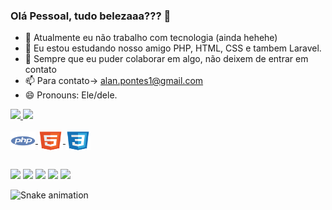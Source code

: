### Olá Pessoal, tudo belezaaa??? 👋

- 🔭 Atualmente eu não trabalho com tecnologia (ainda hehehe)
- 🌱 Eu estou estudando nosso amigo PHP, HTML, CSS e tambem Laravel.
- 💬 Sempre que eu puder colaborar em algo, não deixem de entrar em contato
- 📫 Para contato-> alan.pontes1@gmail.com
- 😄 Pronouns: Ele/dele.

 <div>
  <a href="https://github.com/alan-1990">
  <img height="180em" src="https://github-readme-stats.vercel.app/api?username=alan-1990&show_icons=true&theme=tokyonight&include_all_commits=true&count_private=true"/>
  <img height="180em" src="https://github-readme-stats.vercel.app/api/top-langs/?username=alan-1990&layout=normal&langs_count=7&theme=tokyonight"/>
</div>
<div style="display: inline_block"><br>
  <img align="center" alt="Alan-php" height="30" width="40" src="https://raw.githubusercontent.com/devicons/devicon/master/icons/php/php-plain.svg">
  <img align="center" alt="Alan-HTML" height="30" width="40" src="https://raw.githubusercontent.com/devicons/devicon/master/icons/html5/html5-original.svg">
  <img align="center" alt="Alan-CSS" height="30" width="40" src="https://raw.githubusercontent.com/devicons/devicon/master/icons/css3/css3-original.svg">
</div>
  
   ##
 
<div> 
  <a href = "mailto:alan.pontes1@gmail.com"><img src="https://img.shields.io/badge/-Gmail-%23333?style=for-the-badge&logo=gmail&logoColor=white" target="_blank"></a>
  <a href="https://www.instagram.com/alan_apn/" target="_blank"><img src="https://img.shields.io/badge/-Instagram-%23E4405F?style=for-the-badge&logo=instagram&logoColor=white" target="_blank"></a>
  <a href="https://github.com/alan-1990/alan-1990" target="_blank"><img src="https://img.shields.io/badge/GitHub-100000?style=for-the-badge&logo=github&logoColor=white" target="_blank"></a>
  <a href="https://dev.to" target="_blank"><img src="https://img.shields.io/badge/dev.to-0A0A0A?style=for-the-badge&logo=dev.to&logoColor=white" target="_blank"></a>
  <a href="https://wa.me/5511947854743?&text=Whats%20do%20Alan" target="_blank"><img src="https://img.shields.io/badge/WhatsApp-25D366?style=for-the-badge&logo=whatsapp&logoColor=white" target="_blank"></a>


  ![Snake animation](https://github.com/alan-1990/alan-1990/blob/output/github-contribution-grid-snake.svg)
  
 </div>
